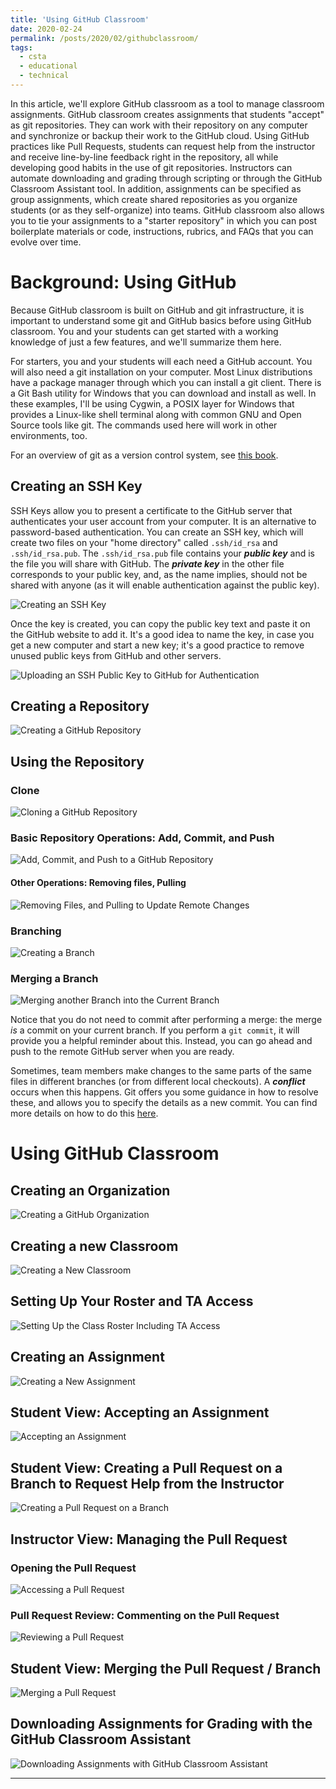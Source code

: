 ```yaml
---
title: 'Using GitHub Classroom'
date: 2020-02-24
permalink: /posts/2020/02/githubclassroom/
tags:
  - csta
  - educational
  - technical
---
```


In this article, we'll explore GitHub classroom as a tool to manage classroom assignments.  GitHub classroom creates assignments that students "accept" as git repositories.  They can work with their repository on any computer and synchronize or backup their work to the GitHub cloud.  Using GitHub practices like Pull Requests, students can request help from the instructor and receive line-by-line feedback right in the repository, all while developing good habits in the use of git repositories.  Instructors can automate downloading and grading through scripting or through the GitHub Classroom Assistant tool.  In addition, assignments can be specified as group assignments, which create shared repositories as you organize students (or as they self-organize) into teams.  GitHub classroom also allows you to tie your assignments to a "starter repository" in which you can post boilerplate materials or code, instructions, rubrics, and FAQs that you can evolve over time.

# Background: Using GitHub
Because GitHub classroom is built on GitHub and git infrastructure, it is important to understand some git and GitHub basics before using GitHub classroom.  You and your students can get started with a working knowledge of just a few features, and we'll summarize them here.

For starters, you and your students will each need a GitHub account.  You will also need a git installation on your computer.  Most Linux distributions have a package manager through which you can install a git client.  There is a Git Bash utility for Windows that you can download and install as well.  In these examples, I'll be using Cygwin, a POSIX layer for Windows that provides a Linux-like shell terminal along with common GNU and Open Source tools like git.  The commands used here will work in other environments, too.

For an overview of git as a version control system, see [this book](https://git-scm.com/book/en/v2).

## Creating an SSH Key
SSH Keys allow you to present a certificate to the GitHub server that authenticates your user account from your computer.  It is an alternative to password-based authentication.  You can create an SSH key, which will create two files on your "home directory" called ``.ssh/id_rsa`` and ``.ssh/id_rsa.pub``.  The ``.ssh/id_rsa.pub`` file contains your ***public key*** and is the file you will share with GitHub.  The ***private key*** in the other file corresponds to your public key, and, as the name implies, should not be shared with anyone (as it will enable authentication against the public key).

![Creating an SSH Key](/media/2020-02-24-githubclassroom/ssh-keygen.gif)

Once the key is created, you can copy the public key text and paste it on the GitHub website to add it.  It's a good idea to name the key, in case you get a new computer and start a new key; it's a good practice to remove unused public keys from GitHub and other servers.

![Uploading an SSH Public Key to GitHub for Authentication](/media/2020-02-24-githubclassroom/add-ssh-key-github.gif)

## Creating a Repository

![Creating a GitHub Repository](/media/2020-02-24-githubclassroom/create-repo-github.gif)

## Using the Repository

### Clone

![Cloning a GitHub Repository](/media/2020-02-24-githubclassroom/git-clone.gif)

### Basic Repository Operations: Add, Commit, and Push

![Add, Commit, and Push to a GitHub Repository](/media/2020-02-24-githubclassroom/git-commit-push.gif)

#### Other Operations: Removing files, Pulling

![Removing Files, and Pulling to Update Remote Changes](/media/2020-02-24-githubclassroom/git-commit-push.gif)

### Branching

![Creating a Branch](/media/2020-02-24-githubclassroom/git-branch.gif)

### Merging a Branch

![Merging another Branch into the Current Branch](/media/2020-02-24-githubclassroom/git-merge-no-commit-just-push.gif)

Notice that you do not need to commit after performing a merge: the merge *is* a commit on your current branch.  If you perform a ``git commit``, it will provide you a helpful reminder about this.  Instead, you can go ahead and push to the remote GitHub server when you are ready.

Sometimes, team members make changes to the same parts of the same files in different branches (or from different local checkouts).  A ***conflict*** occurs when this happens.  Git offers you some guidance in how to resolve these, and allows you to specify the details as a new commit.  You can find more details on how to do this [here](https://help.github.com/en/github/collaborating-with-issues-and-pull-requests/resolving-a-merge-conflict-using-the-command-line).

# Using GitHub Classroom

## Creating an Organization

![Creating a GitHub Organization](/media/2020-02-24-githubclassroom/classroom-new-org.gif)

## Creating a new Classroom

![Creating a New Classroom](/media/2020-02-24-githubclassroom/classroom-new-classroom.gif)

## Setting Up Your Roster and TA Access

![Setting Up the Class Roster Including TA Access](/media/2020-02-24-githubclassroom/classroom-roster-and-tas.gif)

## Creating an Assignment

![Creating a New Assignment](/media/2020-02-24-githubclassroom/classroom-new-assignment.gif)

## Student View: Accepting an Assignment

![Accepting an Assignment](/media/2020-02-24-githubclassroom/classroom-accept-assignment.gif)

## Student View: Creating a Pull Request on a Branch to Request Help from the Instructor

![Creating a Pull Request on a Branch](/media/2020-02-24-githubclassroom/classroom-pull-request.gif)

## Instructor View: Managing the Pull Request

### Opening the Pull Request

![Accessing a Pull Request](/media/2020-02-24-githubclassroom/classroom-open-pull-request.gif)

### Pull Request Review: Commenting on the Pull Request

![Reviewing a Pull Request](/media/2020-02-24-githubclassroom/classroom-review-pull-request.gif)

## Student View: Merging the Pull Request / Branch

![Merging a Pull Request](/media/2020-02-24-githubclassroom/classroom-merge-pull-request.gif)

## Downloading Assignments for Grading with the GitHub Classroom Assistant

![Downloading Assignments with GitHub Classroom Assistant](/media/2020-02-24-githubclassroom/assistant-download-assignment.gif)

------